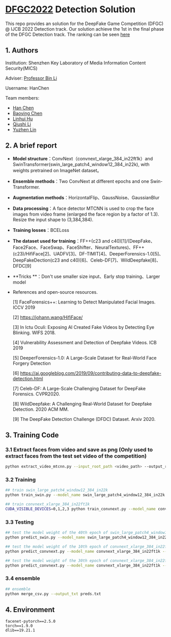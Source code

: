 # [DFGC2022](https://codalab.lisn.upsaclay.fr/competitions/3523#learn_the_details-overview) Detection Solution

This repo provides an solution for the DeepFake Game Competition (DFGC) @ IJCB 2022 Detection track. Our solution achieve the 1st in the final phase of the DFGC Detection track. The ranking can be seen [here](https://codalab.lisn.upsaclay.fr/competitions/3523#learn_the_details-evaluation)

## 1. Authors

Institution: Shenzhen Key Laboratory of Media Information Content Security(MICS)

Adviser: [Professor Bin Li](http://media-sec.szu.edu.cn/view/libin105.html) 

Username: HanChen

Team members:
- [Han Chen](https://github.com/chenhanch)
- [Baoying Chen](https://github.com/beibuwandeluori) 
- [Linhui Hu](https://github.com/LinhuiHu)
- [Qiushi Li](https://github.com/Harvest-Li)
- [Yuzhen Lin](https://github.com/Linyuzhen)

## 2. A brief report
- **Model structure**：ConvNext（convnext_xlarge_384_in22ft1k）and SwinTransformer(swin_large_patch4_window12_384_in22k), with weights pretrained on ImageNet dataset。

- **Ensemble methods**：Two ConvNext at different epochs and one Swin-Transformer.

- **Augmentation methods**：HorizontalFlip、GaussNoise、GaussianBlur

- **Data processing**：A face detector MTCNN is used to crop the face images from video frame (enlarged the face region by a factor of 1.3). Resize the input shape to (3,384,384).

- **Training losses**：BCELoss

- **The dataset used for training**：FF++(c23 and c40)[1]/(DeepFake、Face2Face、FaceSwap、FaceShifter、NeuralTextures)、FF++(c23)/HifiFace[2]、UADFV[3]、DF-TIMIT[4]、DeeperForensics-1.0[5]、DeepFakeDection(c23 and c40)[6]、Celeb-DF[7]、WildDeepfake[8]、DFDC[9]

- **Tricks **：Don't use smaller size input、Early stop training、Larger model

- References and open-source resources.

  [1] FaceForensics++: Learning to Detect Manipulated Facial Images. ICCV 2019

  [2] https://johann.wang/HifiFace/

  [3] In Ictu Oculi: Exposing AI Created Fake Videos by Detecting Eye Blinking. WIFS 2018.

  [4] Vulnerability Assessment and Detection of Deepfake Videos. ICB 2019

  [5] DeeperForensics-1.0: A Large-Scale Dataset for Real-World Face Forgery Detection

  [6] https://ai.googleblog.com/2019/09/contributing-data-to-deepfake-detection.html

  [7] Celeb-DF: A Large-Scale Challenging Dataset for DeepFake Forensics. CVPR2020.

  [8] WildDeepfake: A Challenging Real-World Dataset for Deepfake Detection. 2020 ACM MM.

  [9] The DeepFake Detection Challenge (DFDC) Dataset. Arxiv 2020.

## 3. Training Code

### 3.1 Extract faces from video and save as png (Only used to extract faces from the test set video of the competition)

```sh
python extract_video_mtcnn.py --input_root_path <video_path> --output_root_path <saved_image_path> --gpu_id <GPU_ID>
```

### 3.2 Training

```sh
## train swin_large_patch4_window12_384_in22k
python train_swin.py --model_name swin_large_patch4_window12_384_in22k --resolution 384 --gpu_id <GPU_ID>

## train convnext_xlarge_384_in22ft1k
CUDA_VISIBLE_DEVICES=0,1,2,3 python train_convnext.py --model_name convnext_xlarge_384_in22ft1k --resolution 384
```

### 3.3 Testing

```sh
## test the model weight of the 40th epoch of swin_large_patch4_window12_384_in22k
python predict_swin.py --model_name swin_large_patch4_window12_384_in22k --resolution 384 --pre_trained ./save_result/models/swin_large_patch4_window12_384_in22k_40.pth --root_path <saved_image_path> --output_txt ./save_result/pred_swin_large_patch4_window12_384_in22k_40e.txt --gpu_id <GPU_ID>

## test the model weight of the 10th epoch of convnext_xlarge_384_in22ft1k
python predict_convnext.py --model_name convnext_xlarge_384_in22ft1k --resolution 384 --pre_trained ./save_result/models/convnext_xlarge_384_in22ft1k_10.pth --root_path <saved_image_path> --output_txt ./save_result/pred_convnext_xlarge_384_in22ft1k_10e.txt --gpu_id <GPU_ID>

## test the model weight of the 30th epoch of convnext_xlarge_384_in22ft1k
python predict_convnext.py --model_name convnext_xlarge_384_in22ft1k --resolution 384 --pre_trained ./save_result/models/convnext_xlarge_384_in22ft1k_30.pth --root_path <saved_image_path> --output_txt ./save_result/pred_convnext_xlarge_384_in22ft1k_30e.txt --gpu_id <GPU_ID>
```

### 3.4 ensemble

```sh
## ensemble
python merge_csv.py --output_txt preds.txt
```

## 4. Environment

```
facenet-pytorch==2.5.0
torch==1.9.0
dlib==19.21.1
```

